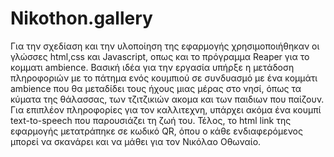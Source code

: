 # Nikothon.gallery

Για την σχεδίαση και την υλοποίηση της εφαρμογής χρησιμοποιήθηκαν οι γλώσσες html,css και Javascript, οπως και το πρόγραμμα Reaper για το κομματι ambience. Βασική ιδέα για την εργασία υπήρξε η μετάδοση πληροφοριών με το πάτημα ενός κουμπιού σε συνδυασμό με ένα κομμάτι ambience που θα μεταδίδει τους ήχους μιας μέρας στο νησί, όπως τα κύματα της θάλασσας, των τζιτζικιών ακομα και των παιδιων που παίζουν. Για επιπλέον πληροφορίες για τον καλλιτεχνη, υπάρχει ακόμα ένα κουμπί text-to-speech που παρουσιάζει τη ζωή του.
Τέλος, το html link της εφαρμογής μετατράπηκε σε κωδικό QR, όπου ο κάθε ενδιαφερόμενος μπορεί να σκανάρει και να μάθει για τον Νικόλαο Οθωναίο.

